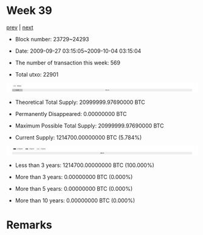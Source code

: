 # Week 39

[prev](week0038.md) | [next](week0040.md)

- Block number: 23729~24293

- Date: 2009-09-27 03:15:05~2009-10-04 03:15:04

- The number of transaction this week: 569

- Total utxo: 22901

![](../images/mined_week0039.png)

- Theoretical Total Supply: 20999999.97690000 BTC

- Permanently Disappeared: 0.00000000 BTC

- Maximum Possible Total Supply: 20999999.97690000 BTC

- Current Supply: 1214700.00000000 BTC (5.784%)

![](../images/year_week0039.png)


- Less than 3 years: 1214700.00000000 BTC (100.000%)

- More than 3 years: 0.00000000 BTC (0.000%)

- More than 5 years: 0.00000000 BTC (0.000%)

- More than 10 years: 0.00000000 BTC (0.000%)

# Remarks

